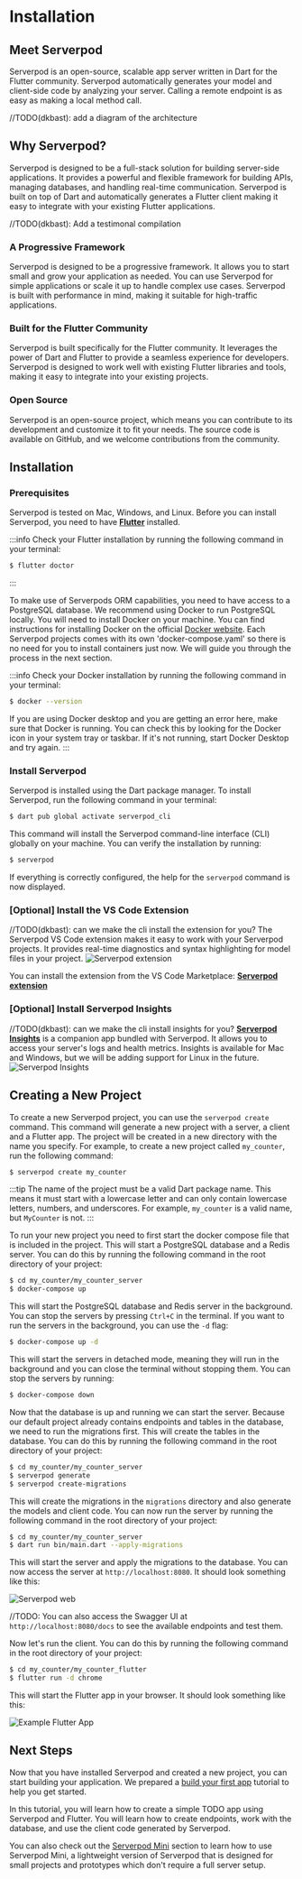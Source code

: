 # Installation

## Meet Serverpod

Serverpod is an open-source, scalable app server written in Dart for the Flutter community. Serverpod automatically generates your model and client-side code by analyzing your server. Calling a remote endpoint is as easy as making a local method call.

//TODO(dkbast): add a diagram of the architecture

## Why Serverpod?

Serverpod is designed to be a full-stack solution for building server-side applications. It provides a powerful and flexible framework for building APIs, managing databases, and handling real-time communication. Serverpod is built on top of Dart and automatically generates a Flutter client making it easy to integrate with your existing Flutter applications.

//TODO(dkbast): Add a testimonal compilation

### A Progressive Framework

Serverpod is designed to be a progressive framework. It allows you to start small and grow your application as needed. You can use Serverpod for simple applications or scale it up to handle complex use cases. Serverpod is built with performance in mind, making it suitable for high-traffic applications.

### Built for the Flutter Community

Serverpod is built specifically for the Flutter community. It leverages the power of Dart and Flutter to provide a seamless experience for developers. Serverpod is designed to work well with existing Flutter libraries and tools, making it easy to integrate into your existing projects.

### Open Source

Serverpod is an open-source project, which means you can contribute to its development and customize it to fit your needs. The source code is available on GitHub, and we welcome contributions from the community.

## Installation

### Prerequisites

Serverpod is tested on Mac, Windows, and Linux. Before you can install Serverpod, you need to have **[Flutter](https://flutter.dev/docs/get-started/install)** installed.

:::info
Check your Flutter installation by running the following command in your terminal:

```bash
$ flutter doctor
```

:::

To make use of Serverpods ORM capabilities, you need to have access to a PostgreSQL database. We recommend using Docker to run PostgreSQL locally. You will need to install Docker on your machine. You can find instructions for installing Docker on the official [Docker website](https://docs.docker.com/get-docker/). Each Serverpod projects comes with its own 'docker-compose.yaml' so there is no need for you to install containers just now. We will guide you through the process in the next section.

:::info
Check your Docker installation by running the following command in your terminal:

```bash
$ docker --version
```

If you are using Docker desktop and you are getting an error here, make sure that Docker is running. You can check this by looking for the Docker icon in your system tray or taskbar. If it's not running, start Docker Desktop and try again.
:::

### Install Serverpod

Serverpod is installed using the Dart package manager. To install Serverpod, run the following command in your terminal:

```bash
$ dart pub global activate serverpod_cli
```

This command will install the Serverpod command-line interface (CLI) globally on your machine. You can verify the installation by running:

```bash
$ serverpod
```

If everything is correctly configured, the help for the `serverpod` command is now displayed.

### [Optional] Install the VS Code Extension

//TODO(dkbast): can we make the cli install the extension for you?
The Serverpod VS Code extension makes it easy to work with your Serverpod projects. It provides real-time diagnostics and syntax highlighting for model files in your project.
![Serverpod extension](/img/syntax-highlighting.png)

You can install the extension from the VS Code Marketplace: **[Serverpod extension](https://marketplace.visualstudio.com/items?itemName=serverpod.serverpod)**

### [Optional] Install Serverpod Insights

//TODO(dkbast): can we make the cli install insights for you?
**[Serverpod Insights](tools/insights)** is a companion app bundled with Serverpod. It allows you to access your server's logs and health metrics. Insights is available for Mac and Windows, but we will be adding support for Linux in the future.
![Serverpod Insights](https://serverpod.dev/assets/img/serverpod-screenshot.webp)

## Creating a New Project

To create a new Serverpod project, you can use the `serverpod create` command. This command will generate a new project with a server, a client and a Flutter app.
The project will be created in a new directory with the name you specify. For example, to create a new project called `my_counter`, run the following command:

```bash
$ serverpod create my_counter
```

:::tip
The name of the project must be a valid Dart package name. This means it must start with a lowercase letter and can only contain lowercase letters, numbers, and underscores. For example, `my_counter` is a valid name, but `MyCounter` is not.
:::

To run your new project you need to first start the docker compose file that is included in the project. This will start a PostgreSQL database and a Redis server. You can do this by running the following command in the root directory of your project:

```bash
$ cd my_counter/my_counter_server
$ docker-compose up
```

This will start the PostgreSQL database and Redis server in the background. You can stop the servers by pressing `Ctrl+C` in the terminal. If you want to run the servers in the background, you can use the `-d` flag:

```bash
$ docker-compose up -d
```

This will start the servers in detached mode, meaning they will run in the background and you can close the terminal without stopping them. You can stop the servers by running:

```bash
$ docker-compose down
```

Now that the database is up and running we can start the server. Because our default project already contains endpoints and tables in the database, we need to run the migrations first. This will create the tables in the database. You can do this by running the following command in the root directory of your project:

```bash
$ cd my_counter/my_counter_server
$ serverpod generate
$ serverpod create-migrations
```

This will create the migrations in the `migrations` directory and also generate the models and client code. You can now run the server by running the following command in the root directory of your project:

```bash
$ cd my_counter/my_counter_server
$ dart run bin/main.dart --apply-migrations
```

This will start the server and apply the migrations to the database. You can now access the server at `http://localhost:8080`. It should look something like this:

![Serverpod web](https://serverpod.dev/assets/img/serverpod-web.png)

//TODO: You can also access the Swagger UI at `http://localhost:8080/docs` to see the available endpoints and test them.

Now let's run the client. You can do this by running the following command in the root directory of your project:

```bash
$ cd my_counter/my_counter_flutter
$ flutter run -d chrome
```

This will start the Flutter app in your browser. It should look something like this:

![Example Flutter App](https://serverpod.dev/assets/img/flutter-example-web.png)

## Next Steps

Now that you have installed Serverpod and created a new project, you can start building your application. We prepared a [build your first app](build-your-first-app) tutorial to help you get started.

In this tutorial, you will learn how to create a simple TODO app using Serverpod and Flutter. You will learn how to create endpoints, work with the database, and use the client code generated by Serverpod.

You can also check out the [Serverpod Mini](get-started-with-mini) section to learn how to use Serverpod Mini, a lightweight version of Serverpod that is designed for small projects and prototypes which don't require a full server setup.
